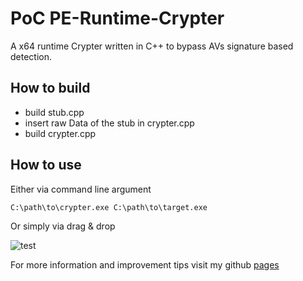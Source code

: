 # PoC PE-Runtime-Crypter
A x64 runtime Crypter written in C++ to bypass AVs signature based detection.

## How to build
- build stub.cpp
- insert raw Data of the stub in crypter.cpp
- build crypter.cpp

## How to use

Either via command line argument
```cmd
C:\path\to\crypter.exe C:\path\to\target.exe
```

Or simply via drag & drop

![test](https://user-images.githubusercontent.com/79810730/210828228-24d4813f-6294-4832-afe0-1f2feb301bae.gif)

For more information and improvement tips visit my github [pages](https://ricky5panish.github.io/pe-runtime-crypter.html)
